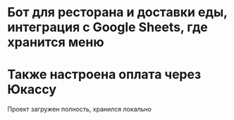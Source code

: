 # Бот для ресторана и доставки еды, интеграция с Google Sheets, где хранится меню 
# Также настроена оплата через Юкассу  
Проект загружен полность, хранился локально